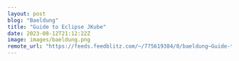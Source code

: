 ```yaml
---
layout: post
blog: "Baeldung"
title: "Guide to Eclipse JKube"
date: 2023-08-12T21:12:22Z
image: images/baeldung.png
remote_url: "https://feeds.feedblitz.com/~/775619384/0/baeldung~Guide-to-Eclipse-JKube"
---
```

